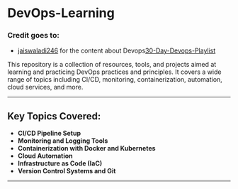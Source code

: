 # DevOps-Learning

### Credit goes to:
- [jaiswaladi246](https://github.com/jaiswaladi246) for the content about Devops[30-Day-Devops-Playlist](https://github.com/jaiswaladi246/30-Days-Of-DevOps/blob/main)

This repository is a collection of resources, tools, and projects aimed at learning and practicing DevOps practices and principles. It covers a wide range of topics including CI/CD, monitoring, containerization, automation, cloud services, and more.

---

## Key Topics Covered:

- **CI/CD Pipeline Setup**
- **Monitoring and Logging Tools**
- **Containerization with Docker and Kubernetes**
- **Cloud Automation**
- **Infrastructure as Code (IaC)**
- **Version Control Systems and Git**

---


